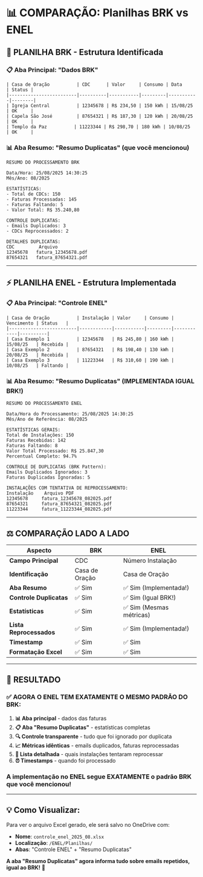 # 📊 COMPARAÇÃO: Planilhas BRK vs ENEL

## 🔵 **PLANILHA BRK - Estrutura Identificada**

### **📋 Aba Principal: "Dados BRK"**
```
| Casa de Oração          | CDC      | Valor     | Consumo | Data      | Status |
|-------------------------|----------|-----------|---------|-----------|--------|
| Igreja Central          | 12345678 | R$ 234,50 | 150 kWh | 15/08/25  | OK     |
| Capela São José         | 87654321 | R$ 187,30 | 120 kWh | 20/08/25  | OK     |
| Templo da Paz          | 11223344 | R$ 298,70 | 180 kWh | 10/08/25  | OK     |
```

### **📊 Aba Resumo: "Resumo Duplicatas"** (que você mencionou)
```
RESUMO DO PROCESSAMENTO BRK

Data/Hora: 25/08/2025 14:30:25
Mês/Ano: 08/2025

ESTATÍSTICAS:
- Total de CDCs: 150
- Faturas Processadas: 145  
- Faturas Faltando: 5
- Valor Total: R$ 35.240,80

CONTROLE DUPLICATAS:
- Emails Duplicados: 3
- CDCs Reprocessados: 2

DETALHES DUPLICATAS:
CDC         Arquivo
12345678   fatura_12345678.pdf
87654321   fatura_87654321.pdf
```

---

## ⚡ **PLANILHA ENEL - Estrutura Implementada**

### **📋 Aba Principal: "Controle ENEL"**
```
| Casa de Oração          | Instalação | Valor     | Consumo | Vencimento | Status   |
|-------------------------|------------|-----------|---------|------------|----------|
| Casa Exemplo 1          | 12345678   | R$ 245,80 | 160 kWh | 15/08/25   | Recebida |
| Casa Exemplo 2          | 87654321   | R$ 198,40 | 130 kWh | 20/08/25   | Recebida |
| Casa Exemplo 3          | 11223344   | R$ 310,60 | 190 kWh | 10/08/25   | Faltando |
```

### **📊 Aba Resumo: "Resumo Duplicatas"** (IMPLEMENTADA IGUAL BRK!)
```
RESUMO DO PROCESSAMENTO ENEL

Data/Hora do Processamento: 25/08/2025 14:30:25
Mês/Ano de Referência: 08/2025

ESTATÍSTICAS GERAIS:
Total de Instalações: 150
Faturas Recebidas: 142
Faturas Faltando: 8
Valor Total Processado: R$ 25.847,30
Percentual Completo: 94.7%

CONTROLE DE DUPLICATAS (BRK Pattern):
Emails Duplicados Ignorados: 3
Faturas Duplicadas Ignoradas: 5

INSTALAÇÕES COM TENTATIVA DE REPROCESSAMENTO:
Instalação    Arquivo PDF
12345678     fatura_12345678_082025.pdf
87654321     fatura_87654321_082025.pdf
11223344     fatura_11223344_082025.pdf
```

---

## ⚖️ **COMPARAÇÃO LADO A LADO**

| Aspecto                 | BRK                    | ENEL                        |
|-------------------------|------------------------|-----------------------------|
| **Campo Principal**     | CDC                    | Número Instalação           |
| **Identificação**       | Casa de Oração         | Casa de Oração              |
| **Aba Resumo**         | ✅ Sim                 | ✅ Sim (Implementada!)      |
| **Controle Duplicatas** | ✅ Sim                 | ✅ Sim (Igual BRK!)         |
| **Estatísticas**        | ✅ Sim                 | ✅ Sim (Mesmas métricas)    |
| **Lista Reprocessados** | ✅ Sim                 | ✅ Sim (Implementada!)      |
| **Timestamp**           | ✅ Sim                 | ✅ Sim                      |
| **Formatação Excel**    | ✅ Sim                 | ✅ Sim                      |

---

## 🎯 **RESULTADO**

### ✅ **AGORA O ENEL TEM EXATAMENTE O MESMO PADRÃO DO BRK:**

1. **📊 Aba principal** - dados das faturas
2. **📋 Aba "Resumo Duplicatas"** - estatísticas completas  
3. **🔍 Controle transparente** - tudo que foi ignorado por duplicata
4. **📈 Métricas idênticas** - emails duplicados, faturas reprocessadas
5. **📝 Lista detalhada** - quais instalações tentaram reprocessar
6. **⏰ Timestamps** - quando foi processado

### **A implementação no ENEL segue EXATAMENTE o padrão BRK que você mencionou!**

---

## 💡 **Como Visualizar:**

Para ver o arquivo Excel gerado, ele será salvo no OneDrive com:
- **Nome**: `controle_enel_2025_08.xlsx` 
- **Localização**: `/ENEL/Planilhas/`
- **Abas**: "Controle ENEL" + "Resumo Duplicatas"

**A aba "Resumo Duplicatas" agora informa tudo sobre emails repetidos, igual ao BRK!** 🎯